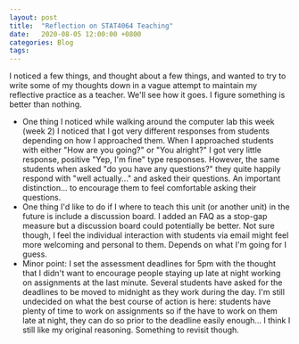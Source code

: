 ```yaml
---
layout: post
title:  "Reflection on STAT4064 Teaching"
date:   2020-08-05 12:00:00 +0800
categories: Blog
tags:
---
```


I noticed a few things, and thought about a few things, and wanted to try to write some of my thoughts down in a vague attempt to maintain my reflective practice as a teacher. We'll see how it goes. I figure something is better than nothing.

 - One thing I noticed while walking around the computer lab this week (week 2) I noticed that I got very different responses from students depending on how I approached them. When I approached students with either "How are you going?" or "You alright?" I got very little response, positive "Yep, I'm fine" type responses. However, the same students when asked "do you have any questions?" they quite happily respond with "well actually..." and asked their questions. An important distinction... to encourage them to feel comfortable asking their questions.
 - One thing I'd like to do if I where to teach this unit (or another unit) in the future is include a discussion board. I added an FAQ as a stop-gap measure but a discussion board could potentially be better. Not sure though, I feel the individual interaction with students via email might feel more welcoming and personal to them. Depends on what I'm going for I guess.
 - Minor point: I set the assessment deadlines for 5pm with the thought that I didn't want to encourage people staying up late at night working on assignments at the last minute. Several students have asked for the deadlines to be moved to midnight as they work during the day. I'm still undecided on what the best course of action is here: students have plenty of time to work on assignments so if the have to work on them late at night, they can do so prior to the deadline easily enough... I think I still like my original reasoning. Something to revisit though.






